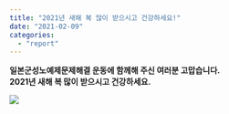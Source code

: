```yaml
---
title: "2021년 새해 복 많이 받으시고 건강하세요!"
date: "2021-02-09"
categories: 
  - "report"
---
```


**일본군성노예제문제해결 운동에 함께해 주신 여러분 고맙습니다.  
2021년 새해 복 많이 받으시고 건강하세요.**

![](https://r2.womenandwar.net/2021/02/설날인사-1024x1024.jpg)
